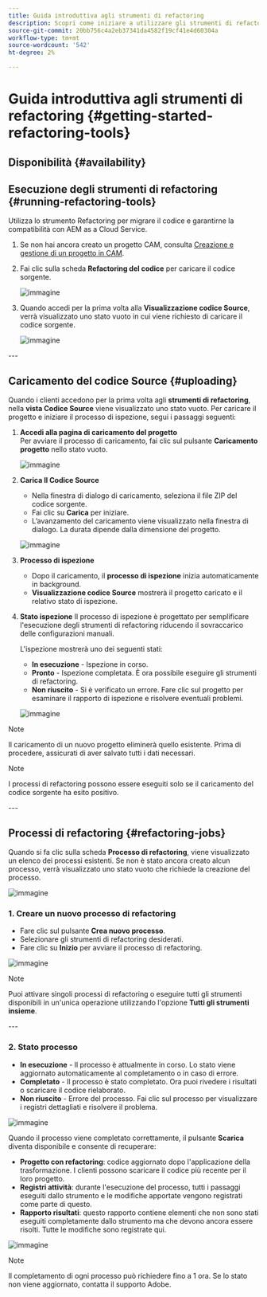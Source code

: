 ```yaml
---
title: Guida introduttiva agli strumenti di refactoring
description: Scopri come iniziare a utilizzare gli strumenti di refactoring in AEM as a Cloud Service
source-git-commit: 20bb756c4a2eb37341da4582f19cf41e4d60304a
workflow-type: tm+mt
source-wordcount: '542'
ht-degree: 2%

---
```


# Guida introduttiva agli strumenti di refactoring {#getting-started-refactoring-tools}

## Disponibilità {#availability}

<!-- Alexandru: duplicate contextualhelp id, drafting this for now

>[!CONTEXTUALHELP]
>id="aemcloud_rs_upload"
>title="Download"
>additional-url="https://experienceleague.adobe.com/docs/experience-manager-cloud-service/content/release-notes/release-notes/release-notes-current.html?lang=it" text="Release Notes"
>additional-url="https://experience.adobe.com/#/downloads/content/software-distribution/en/aemcloud.html" text="Software Distribution Portal"

-->

## Esecuzione degli strumenti di refactoring {#running-refactoring-tools}

Utilizza lo strumento Refactoring per migrare il codice e garantirne la compatibilità con AEM as a Cloud Service.

1. Se non hai ancora creato un progetto CAM, consulta [Creazione e gestione di un progetto in CAM](/help/journey-migration/cloud-acceleration-manager/using-cam/getting-started-cam.md#create-project).
1. Fai clic sulla scheda **Refactoring del codice** per caricare il codice sorgente.

   ![immagine](/help/journey-migration/refactoring-tools/assets/rscam1.png)

1. Quando accedi per la prima volta alla **Visualizzazione codice Source**, verrà visualizzato uno stato vuoto in cui viene richiesto di caricare il codice sorgente.

   ![immagine](/help/journey-migration/refactoring-tools/assets/rscam2.png)

&#x200B;---

## Caricamento del codice Source {#uploading}

Quando i clienti accedono per la prima volta agli **strumenti di refactoring**, nella **vista Codice Source** viene visualizzato uno stato vuoto. Per caricare il progetto e iniziare il processo di ispezione, segui i passaggi seguenti:

1. **Accedi alla pagina di caricamento del progetto**\
   Per avviare il processo di caricamento, fai clic sul pulsante **Caricamento progetto** nello stato vuoto.

   ![immagine](/help/journey-migration/refactoring-tools/assets/rscam3.png)

1. **Carica Il Codice Source**
   - Nella finestra di dialogo di caricamento, seleziona il file ZIP del codice sorgente.
   - Fai clic su **Carica** per iniziare.
   - L’avanzamento del caricamento viene visualizzato nella finestra di dialogo. La durata dipende dalla dimensione del progetto.

   ![immagine](/help/journey-migration/refactoring-tools/assets/rscam4.png)

1. **Processo di ispezione**
   - Dopo il caricamento, il **processo di ispezione** inizia automaticamente in background.
   - **Visualizzazione codice Source** mostrerà il progetto caricato e il relativo stato di ispezione.

1. **Stato ispezione** Il processo di ispezione è progettato per semplificare l&#39;esecuzione degli strumenti di refactoring riducendo il sovraccarico delle configurazioni manuali.

   L&#39;ispezione mostrerà uno dei seguenti stati:
   - **In esecuzione** - Ispezione in corso.
   - **Pronto** - Ispezione completata. È ora possibile eseguire gli strumenti di refactoring.
   - **Non riuscito** - Si è verificato un errore. Fare clic sul progetto per esaminare il rapporto di ispezione e risolvere eventuali problemi.

   ![immagine](/help/journey-migration/refactoring-tools/assets/rscam5.png)

>[!NOTE]
>Il caricamento di un nuovo progetto eliminerà quello esistente. Prima di procedere, assicurati di aver salvato tutti i dati necessari.

>[!NOTE]
>I processi di refactoring possono essere eseguiti solo se il caricamento del codice sorgente ha esito positivo.

&#x200B;---

## Processi di refactoring {#refactoring-jobs}

Quando si fa clic sulla scheda **Processo di refactoring**, viene visualizzato un elenco dei processi esistenti. Se non è stato ancora creato alcun processo, verrà visualizzato uno stato vuoto che richiede la creazione del processo.

![immagine](/help/journey-migration/refactoring-tools/assets/rscam6.png)

### &#x200B;1. Creare un nuovo processo di refactoring

- Fare clic sul pulsante **Crea nuovo processo**.
- Selezionare gli strumenti di refactoring desiderati.
- Fare clic su **Inizio** per avviare il processo di refactoring.

![immagine](/help/journey-migration/refactoring-tools/assets/rscam7.png)

>[!NOTE]
>Puoi attivare singoli processi di refactoring o eseguire tutti gli strumenti disponibili in un&#39;unica operazione utilizzando l&#39;opzione **Tutti gli strumenti insieme**.

&#x200B;---

### &#x200B;2. Stato processo

- **In esecuzione** - Il processo è attualmente in corso. Lo stato viene aggiornato automaticamente al completamento o in caso di errore.
- **Completato** - Il processo è stato completato. Ora puoi rivedere i risultati o scaricare il codice rielaborato.
- **Non riuscito** - Errore del processo. Fai clic sul processo per visualizzare i registri dettagliati e risolvere il problema.

![immagine](/help/journey-migration/refactoring-tools/assets/rscam8.png)

Quando il processo viene completato correttamente, il pulsante **Scarica** diventa disponibile e consente di recuperare:

- **Progetto con refactoring**: codice aggiornato dopo l&#39;applicazione della trasformazione. I clienti possono scaricare il codice più recente per il loro progetto.
- **Registri attività**: durante l&#39;esecuzione del processo, tutti i passaggi eseguiti dallo strumento e le modifiche apportate vengono registrati come parte di questo.
- **Rapporto risultati**: questo rapporto contiene elementi che non sono stati eseguiti completamente dallo strumento ma che devono ancora essere risolti. Tutte le modifiche sono registrate qui.

![immagine](/help/journey-migration/refactoring-tools/assets/rscam9.png)

>[!NOTE]
>Il completamento di ogni processo può richiedere fino a 1 ora. Se lo stato non viene aggiornato, contatta il supporto Adobe.

